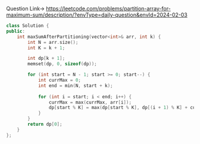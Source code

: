 Question Link->  https://leetcode.com/problems/partition-array-for-maximum-sum/description/?envType=daily-question&envId=2024-02-03


```C++
class Solution {
public:
    int maxSumAfterPartitioning(vector<int>& arr, int k) {
        int N = arr.size();
        int K = k + 1;

        int dp[k + 1];
        memset(dp, 0, sizeof(dp));

        for (int start = N - 1; start >= 0; start--) {
            int currMax = 0;
            int end = min(N, start + k);
            
            for (int i = start; i < end; i++) {
                currMax = max(currMax, arr[i]);
                dp[start % K] = max(dp[start % K], dp[(i + 1) % K] + currMax * (i - start + 1));
            }
        }
        return dp[0];
    }
};


````
